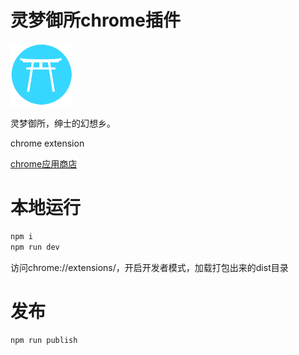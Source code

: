 # 灵梦御所chrome插件

<img src="./src/logo.png" width="100" height="100">

灵梦御所，绅士的幻想乡。

chrome extension

[chrome应用商店](https://chrome.google.com/webstore/detail/%E8%80%81%E5%8F%B8%E6%9C%BA%E7%9A%84%E5%B7%A5%E5%85%B7%E7%AE%B1/fpiljkfgljdkhlgogfbanafflmibdloc)

# 本地运行
```bash
npm i 
npm run dev
```
访问chrome://extensions/，开启开发者模式，加载打包出来的dist目录

# 发布
```bash
npm run publish
```